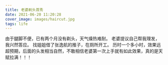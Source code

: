 ```yaml
---
title: 老婆剃头首秀
date: 2021-06-20 11:20:28
cover_image: images/haircut.jpg
tags: life
---
```


由于腿脚不便，已有两个月没有剃头，天气燥热难耐。
老婆提议自己帮我理发，我兴然答应。
找姐姐借了张逸航的推子，在厕所开工。
历时一个多小时，效果远超预期，后面的头发相当自然，不敢相信老婆第一次上手就有如此效果，真的是天赋拉满！！！
